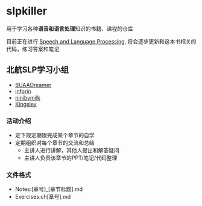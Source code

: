 # slpkiller

用于学习各种**语音和语言处理**知识的书籍、课程的仓库

目前正在进行 [Speech and Language Processing](https://web.stanford.edu/~jurafsky/slp3/), 将会逐步更新和这本书相关的代码，练习答案和笔记

## 北航SLP学习小组

* [BUAADreamer](https://github.com/BUAADreamer)
* [inforin](https://github.com/inforin)
* [ninibymilk](https://github.com/ninibymilk)
* [Kingsley](https://github.com/Kuangdd01)

### 活动介绍

* 定下规定期限完成某个章节的自学
* 定期组织对每个章节的交流和总结
  * 主讲人进行讲解，其他人提出和解答疑问
  * 主讲人负责该章节的PPT/笔记/代码整理

### 文件格式

* Notes:[章号]_[章节标题].md 
* Exercises:ch[章号].md